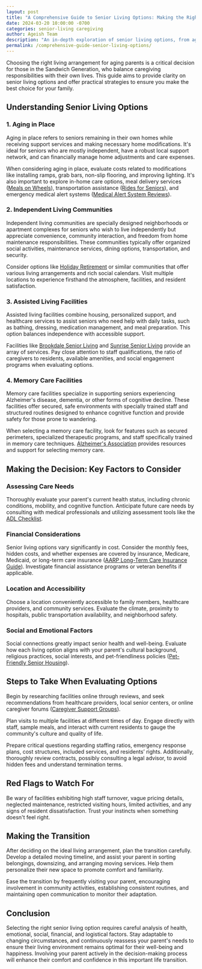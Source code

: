 ```yaml
---
layout: post
title: "A Comprehensive Guide to Senior Living Options: Making the Right Choice for Your Parents"
date: 2024-03-20 10:00:00 -0700
categories: senior-living caregiving
author: Ageish Team
description: "An in-depth exploration of senior living options, from aging in place to assisted living facilities"
permalink: /comprehensive-guide-senior-living-options/
---
```


Choosing the right living arrangement for aging parents is a critical decision for those in the Sandwich Generation, who balance caregiving responsibilities with their own lives. This guide aims to provide clarity on senior living options and offer practical strategies to ensure you make the best choice for your family.

## Understanding Senior Living Options

### 1. Aging in Place
Aging in place refers to seniors remaining in their own homes while receiving support services and making necessary home modifications. It's ideal for seniors who are mostly independent, have a robust local support network, and can financially manage home adjustments and care expenses.

When considering aging in place, evaluate costs related to modifications like installing ramps, grab bars, non-slip flooring, and improving lighting. It's also important to explore in-home care options, meal delivery services ([Meals on Wheels](https://www.mealsonwheelsamerica.org/)), transportation assistance ([Rides for Seniors](https://www.aarp.org/auto/driver-safety/info-2020/senior-transportation-options.html)), and emergency medical alert systems ([Medical Alert System Reviews](https://www.consumerreports.org/cro/medical-alert-systems/buying-guide/index.htm)).

### 2. Independent Living Communities
Independent living communities are specially designed neighborhoods or apartment complexes for seniors who wish to live independently but appreciate convenience, community interaction, and freedom from home maintenance responsibilities. These communities typically offer organized social activities, maintenance services, dining options, transportation, and security.

Consider options like [Holiday Retirement](https://www.holidayseniorliving.com/) or similar communities that offer various living arrangements and rich social calendars. Visit multiple locations to experience firsthand the atmosphere, facilities, and resident satisfaction.

### 3. Assisted Living Facilities
Assisted living facilities combine housing, personalized support, and healthcare services to assist seniors who need help with daily tasks, such as bathing, dressing, medication management, and meal preparation. This option balances independence with accessible support.

Facilities like [Brookdale Senior Living](https://www.brookdale.com/) and [Sunrise Senior Living](https://www.sunriseseniorliving.com/) provide an array of services. Pay close attention to staff qualifications, the ratio of caregivers to residents, available amenities, and social engagement programs when evaluating options.

### 4. Memory Care Facilities
Memory care facilities specialize in supporting seniors experiencing Alzheimer's disease, dementia, or other forms of cognitive decline. These facilities offer secured, safe environments with specially trained staff and structured routines designed to enhance cognitive function and provide safety for those prone to wandering.

When selecting a memory care facility, look for features such as secured perimeters, specialized therapeutic programs, and staff specifically trained in memory care techniques. [Alzheimer's Association](https://www.alz.org/) provides resources and support for selecting memory care.

## Making the Decision: Key Factors to Consider

### Assessing Care Needs
Thoroughly evaluate your parent's current health status, including chronic conditions, mobility, and cognitive function. Anticipate future care needs by consulting with medical professionals and utilizing assessment tools like the [ADL Checklist](https://www.payingforseniorcare.com/activities-of-daily-living-checklist).

### Financial Considerations
Senior living options vary significantly in cost. Consider the monthly fees, hidden costs, and whether expenses are covered by insurance, Medicare, Medicaid, or long-term care insurance ([AARP Long-Term Care Insurance Guide](https://www.aarp.org/caregiving/financial-legal/info-2018/long-term-care-insurance.html)). Investigate financial assistance programs or veteran benefits if applicable.

### Location and Accessibility
Choose a location conveniently accessible to family members, healthcare providers, and community services. Evaluate the climate, proximity to hospitals, public transportation availability, and neighborhood safety.

### Social and Emotional Factors
Social connections greatly impact senior health and well-being. Evaluate how each living option aligns with your parent's cultural background, religious practices, social interests, and pet-friendliness policies ([Pet-Friendly Senior Housing](https://www.seniorliving.org/assisted-living/pet-friendly/)).

## Steps to Take When Evaluating Options

Begin by researching facilities online through reviews, and seek recommendations from healthcare providers, local senior centers, or online caregiver forums ([Caregiver Support Groups](https://www.caregiver.org/support-groups)).

Plan visits to multiple facilities at different times of day. Engage directly with staff, sample meals, and interact with current residents to gauge the community's culture and quality of life.

Prepare critical questions regarding staffing ratios, emergency response plans, cost structures, included services, and residents’ rights. Additionally, thoroughly review contracts, possibly consulting a legal advisor, to avoid hidden fees and understand termination terms.

## Red Flags to Watch For
Be wary of facilities exhibiting high staff turnover, vague pricing details, neglected maintenance, restricted visiting hours, limited activities, and any signs of resident dissatisfaction. Trust your instincts when something doesn't feel right.

## Making the Transition
After deciding on the ideal living arrangement, plan the transition carefully. Develop a detailed moving timeline, and assist your parent in sorting belongings, downsizing, and arranging moving services. Help them personalize their new space to promote comfort and familiarity.

Ease the transition by frequently visiting your parent, encouraging involvement in community activities, establishing consistent routines, and maintaining open communication to monitor their adaptation.

## Conclusion
Selecting the right senior living option requires careful analysis of health, emotional, social, financial, and logistical factors. Stay adaptable to changing circumstances, and continuously reassess your parent's needs to ensure their living environment remains optimal for their well-being and happiness. Involving your parent actively in the decision-making process will enhance their comfort and confidence in this important life transition.

